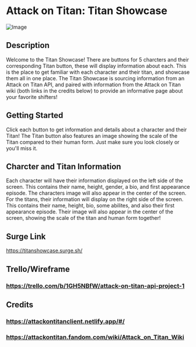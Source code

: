 # Attack on Titan: Titan Showcase
![Image](https://m.media-amazon.com/images/M/MV5BNzc5MTczNDQtNDFjNi00ZDU5LWFkNzItOTE1NzQzMzdhNzMxXkEyXkFqcGdeQXVyNTgyNTA4MjM@._V1_FMjpg_UX1000_.jpg)

## Description

Welcome to the Titan Showcase! There are buttons for 5 charcters and their corresponding Titan button, these will display information about each. This is the place to get familiar with each character and their titan, and showcase them all in one place. The Titan Showcase is sourcing information from an Attack on Titan API, and paired with information from the Attack on Titan wiki (both links in the credits below) to provide an informative page about your favorite shifters!

## Getting Started

Click each button to get information and details about a character and their Titan! The Titan button also features an image showing the scale of the Titan compared to their human form. Just make sure you look closely or you'll miss it.

## Charcter and Titan Information

Each character will have their information displayed on the left side of the screen. This contains their name, height, gender, a bio, and first appearance episode. The characters image will also appear in the center of the screen. For the titans, their information will display on the right side of the screen. This contains their name, height, bio, some abilites, and also their first appearance episode. Their image will also appear in the center of the screen, showing the scale of the titan and human form together!

## Surge Link
https://titanshowcase.surge.sh/

## Trello/Wireframe
### https://trello.com/b/1GH5NBfW/attack-on-titan-api-project-1

## Credits
### https://attackontitanclient.netlify.app/#/
### https://attackontitan.fandom.com/wiki/Attack_on_Titan_Wiki

